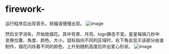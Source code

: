 # firework-
运行程序后出现音乐，祝福语慢慢出现。
![image](https://github.com/rosettarosettarosetta/firework-/assets/110440346/71477141-fbe0-4783-a347-e092ae5f0a57)

 

然后文字消失，开始放烟花。其中背景、月亮、logo静态不变。星星每隔几秒中变换位置、角度、颜色、大小。鼠标指向不同的区域时，右下角会显示该部分由谁制作，烟花闪烁着不同的颜色，上升到随机高度后炸出爱心形状。
![image](https://github.com/rosettarosettarosetta/firework-/assets/110440346/11c41f35-5ab8-4c3d-a79b-8e9310187dd4)
